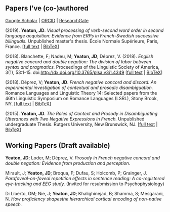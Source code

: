 ## Papers I've (co-)authored

[Google Scholar](https://scholar.google.fr/citations?user=YkzLBuwAAAAJ&hl=en) | 
[ORCID](https://orcid.org/0000-0002-6650-8080) | 
[ResearchGate](https://www.researchgate.net/profile/Jeremy_Yeaton)

(2019). **Yeaton, JD**. _Visual processing of verb-second word order in second language acquisition: Evidence from ERPs in French-Swedish successive bilinguals._ Unpublished master's thesis. École Normale Supérieure, Paris, France. [[full text](https://JeremyYeaton.github.io/papers/Yeaton_MasterThesis.pdf) \| [BibTeX](https://JeremyYeaton.github.io/papers/BibTeX#YeatonThesis2019)]

(2018). Blanchette, F; Nadeu, M; **Yeaton, JD**; Déprez, V. (2018). _English negative concord and double negation: The division of labor between syntax and pragmatics._ Proceedings of the Linguistic Society of America, 3(1), 53:1-15. doi:http://dx.doi.org/10.3765/plsa.v3i1.4349 [[full text](https://JeremyYeaton.github.io/papers/LSA2018_EnglishNCandDN.pdf) \| [BibTeX](https://JeremyYeaton.github.io/papers/BibTeX#Blanchette2018)]

(2018). Déprez, V; **Yeaton, JD**. _French negative concord and discord: An experimental
investigation of contextual and prosodic disambiguation._ Romance Languages and Linguistic
Theory 14: Selected papers from the 46th Linguistic Symposium on Romance Languages (LSRL),
Stony Brook, NY. [[full text](https://JeremyYeaton.github.io/papers/lsrl_46.pdf) \| [BibTeX](https://JeremyYeaton.github.io/papers/BibTeX#DeprezYeaton2018)]

(2015). **Yeaton, JD**. _The Roles of Context and Prosody in Disambiguating Utterances with Two Negative Expressions in French._ Unpublished undergraduate Thesis. Rutgers University, New Brunswick, NJ. [[full text](https://JeremyYeaton.github.io/papers/Yeaton_UndergradThesis.pdf) \| [BibTeX](https://JeremyYeaton.github.io/papers/BibTeX#YeatonThesis2015)]

## Working Papers (Draft available)
**Yeaton, JD**; Loder, M; Déprez, V. _Prosody in French negative concord and double negation:  Evidence from production and perception._

Mirault, J; **Yeaton, JD**; Broqua, F; Dufau, S; Holcomb, P; Grainger, J. _Parafoveal-on-foveal repetition effects in sentence reading:  A co-registered eye-tracking and EEG study._ (Invited for resubmission to Psychophysiology)

Di Liberto, GM; Nie, J; **Yeaton, JD**; Khalighinejad, B; Shamma, S; Mesgarani, N. _How proficiency shapesthe hierarchical cortical encoding of non-native speech._
